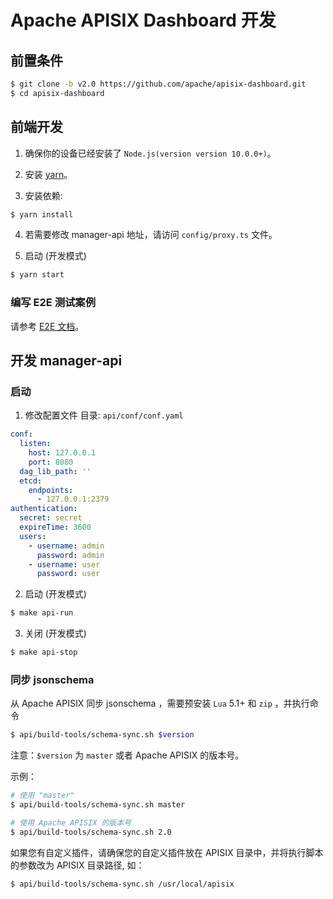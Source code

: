 <!--
#
# Licensed to the Apache Software Foundation (ASF) under one or more
# contributor license agreements.  See the NOTICE file distributed with
# this work for additional information regarding copyright ownership.
# The ASF licenses this file to You under the Apache License, Version 2.0
# (the "License"); you may not use this file except in compliance with
# the License.  You may obtain a copy of the License at
#
#     http://www.apache.org/licenses/LICENSE-2.0
#
# Unless required by applicable law or agreed to in writing, software
# distributed under the License is distributed on an "AS IS" BASIS,
# WITHOUT WARRANTIES OR CONDITIONS OF ANY KIND, either express or implied.
# See the License for the specific language governing permissions and
# limitations under the License.
#
-->

# Apache APISIX Dashboard 开发

## 前置条件

```sh
$ git clone -b v2.0 https://github.com/apache/apisix-dashboard.git
$ cd apisix-dashboard
```

## 前端开发

1. 确保你的设备已经安装了 `Node.js(version version 10.0.0+)`。

2. 安装 [yarn](https://yarnpkg.com/)。

3. 安装依赖:

```sh
$ yarn install
```

4. 若需要修改 manager-api 地址，请访问 `config/proxy.ts` 文件。

5. 启动 (开发模式)

```sh
$ yarn start
```

### 编写 E2E 测试案例

请参考 [E2E 文档](../web/src/e2e/README.zh-CN.md)。

## 开发 manager-api

### 启动

1. 修改配置文件 目录: `api/conf/conf.yaml`

```yaml
conf:
  listen:
    host: 127.0.0.1
    port: 8080
  dag_lib_path: ''
  etcd:
    endpoints:
      - 127.0.0.1:2379
authentication:
  secret: secret
  expireTime: 3600
  users:
    - username: admin
      password: admin
    - username: user
      password: user
```

2. 启动 (开发模式)

```sh
$ make api-run
```

3. 关闭 (开发模式)

```sh
$ make api-stop
```

### 同步 jsonschema

从 Apache APISIX 同步 jsonschema ，需要预安装 `Lua` 5.1+ 和 `zip` ，并执行命令 

```sh
$ api/build-tools/schema-sync.sh $version
```

注意：`$version` 为 `master` 或者 Apache APISIX 的版本号。 

示例：

```sh
# 使用 "master"
$ api/build-tools/schema-sync.sh master

# 使用 Apache APISIX 的版本号
$ api/build-tools/schema-sync.sh 2.0
```

如果您有自定义插件，请确保您的自定义插件放在 APISIX 目录中，并将执行脚本的参数改为 APISIX 目录路径, 如：

```sh
$ api/build-tools/schema-sync.sh /usr/local/apisix
```
